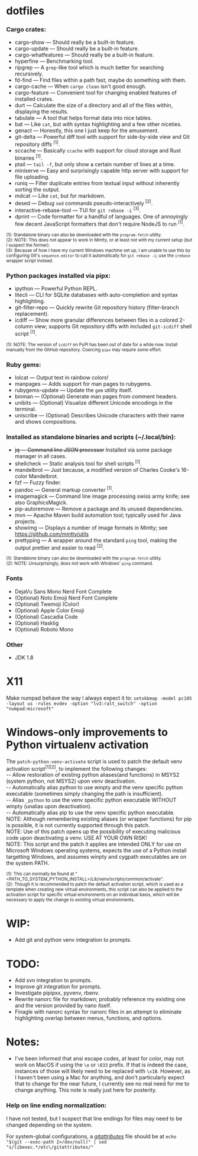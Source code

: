 # dotfiles
<!-- TODO: DECIDE HOW TO SHOW LINKS TO EXTERNAL TOOLS AND INFORMATION -->
### Cargo crates:
* cargo-show			—	Should really be a built-in feature.
* cargo-update			—	Should really be a built-in feature.
* cargo-whatfeatures	—	Should really be a built-in feature.
* hyperfine				—	Benchmarking tool.
* ripgrep				—	A `grep`-like tool which is much better for searching recursively.
* fd-find				—	Find files within a path fast, maybe do something with them.
* cargo-cache			—	When `cargo clean` isn't good enough.
* cargo-feature			—	Convenient tool for changing enabled features of installed crates.
* durt					—	Calculate the size of a directory and all of the files within, displaying the results.
* tabulate				—	A tool that helps format data into nice tables.
* bat					—	Like `cat`, but with syntax highlighting and a few other niceties.
* genact				—	Honestly, this one I just keep for the amusement.
* git-delta				—	Powerful diff tool with support for side-by-side view and Git repository diffs <sup>[1]</sup>.
* sccache				—	Basically `ccache` with support for cloud storage and Rust binaries <sup>[1]</sup>.
* ptail					—	`tail -f`, but only show a certain number of lines at a time.
* miniserve				—	Easy and surprisingly capable http server with support for file uploading.
* runiq					—	Filter duplicate entries from textual input without inherently sorting the output.
* mdcat					—	Like `cat`, but for markdown.
* desed					—	Debug `sed` commands pseudo-interactively <sup>[2]</sup>.
* interactive-rebase-tool	—	TUI for `git rebase -i` <sup>[3]</sup>.
* dprint				—	Code formatter for a handful of languages. One of annoyingly few decent JavaScript formatters that don't require NodeJS to run <sup>[1]</sup>.

<sub>(1): Standalone binary can also be downloaded with the `program-fetch` utility.</sub><br>
<sub>(2): NOTE: This does not appear to work in Mintty, or at least not with my current setup (but I suspect the former).</sub><br>
<sub>(3): Because of how I have my current Windows machine set up, I am unable to use this by configuring Git's `sequence.editor` to call it automatically for `git rebase -i`; use the `irebase` wrapper script instead.</sub>

[cargo_show]: https://github.com/g-k/cargo-show
[cargo_update]: https://github.com/nabijaczleweli/cargo-update
[cargo_whatfeatures]: https://github.com/museun/whatfeatures
[hyperfine]: https://github.com/sharkdp/hyperfine
[ripgrep]: https://github.com/BurntSushi/ripgrep
[fd_find]: https://github.com/sharkdp/fd
[cargo_cache]: https://github.com/matthiaskrgr/cargo-cache
[cargo_feature]: https://github.com/Riey/cargo-feature
[durt]: https://github.com/cauebs/durt
[tabulate]: https://github.com/mbudde/tabulate
[bat]: https://github.com/sharkdp/bat
[genact]: https://github.com/svenstaro/genact
[delta]: https://github.com/dandavison/delta
[sccache]: https://github.com/mozilla/sccache
[ptail]: https://github.com/orf/ptail
[miniserve]: https://github.com/svenstaro/miniserve
[runiq]: https://github.com/whitfin/runiq
[mdcat]: https://github.com/lunaryorn/mdcat
[desed]: https://github.com/SoptikHa2/desed
[interactive_rebase]: https://github.com/MitMaro/git-interactive-rebase-tool
[dprint]: https://github.com/dprint/dprint

### Python packages installed via pipx:
* ipython				—	Powerful Python REPL.
* litecli				—	CLI for SQLite databases with auto-completion and syntax highlighting.
* git-filter-repo		—	Quickly rewrite Git repository history (filter-branch replacement).
* icdiff				—	Show more granular differences between files in a colored 2-column view; supports Git repository diffs with included `git-icdiff` shell script <sup>[1]</sup>.

<sub>(1): NOTE: The version of `icdiff` on PyPI has been out of date for a while now. Install manually from the GitHub repository. Coercing `pipx` may require some effort.</sub>

[ipython]: https://ipython.org/
[litecli]: https://github.com/dbcli/litecli
[git-filter-repo]: https://github.com/newren/git-filter-repo
[icdiff]: https://github.com/jeffkaufman/icdiff

### Ruby gems:
* lolcat				—	Output text in rainbow colors!
* manpages				—	Adds support for man pages to rubygems.
* rubygems-update		—	Update the `gem` utility itself.
* binman				—	(Optional) Generate man pages from comment headers.
* unibits				—	(Optional) Visualize different Unicode encodings in the terminal.
* uniscribe				—	(Optional) Describes Unicode characters with their name and shows compositions.

[lolcat]: https://github.com/busyloop/lolcat
[manpages]: https://github.com/bitboxer/manpages
[gems-update]: https://rubygems.org/gems/rubygems-update
[binman]: http://github.com/sunaku/binman
[unitbits]: https://github.com/janlelis/unibits
[uniscribe]: https://github.com/janlelis/uniscribe

### Installed as standalone binaries and scripts (~/.local/bin):
* ~~jq					—	Command line JSON processor~~ Installed via some package manager in all cases.
* shellcheck			—	Static analysis tool for shell scripts <sup>[1]</sup>.
* mandelbrot			—	Just because, a modified version of Charles Cooke's 16-color Mandelbrot.
* fzf					—	Fuzzy finder.
* pandoc				—	General markup converter <sup>[1]</sup>.
* imagemagick			—	Command line image processing swiss army knife; see also GraphicsMagick.
* pip-autoremove		—	Remove a package and its unused dependencies.
* mvn					—	Apache Maven build automation tool; typically used for Java projects.
* showimg				—	Displays a number of image formats in Mintty; see https://github.com/mintty/utils
* prettyping			—	A wrapper around the standard `ping` tool, making the output prettier and easier to read <sup>[2]</sup>.

<sub>(1): Standalone binary can also be downloaded with the `program-fetch` utility.</sub><br>
<sub>(2): NOTE: Unsurprisingly, does not work with Windows' `ping` command.</sub>

[jq]: https://github.com/stedolan/jq
[shellcheck]: https://github.com/koalaman/shellcheck
[mandel]: https://gist.github.com/ormaaj/3369392
[fzf]: https://github.com/junegunn/fzf
[pandoc]: https://pandoc.org/
[imagemagick]: https://imagemagick.org
[graphicsmagick]: http://www.graphicsmagick.org
[pip_arm]: https://github.com/tresni/pip-autoremove
[maven]: https://maven.apache.org
[showimg]: https://github.com/mintty/utils/blob/master/showimg
[prettyping]: http://denilson.sa.nom.br/prettyping/

### Fonts
* DejaVu Sans Mono Nerd Font Complete
* (Optional) Noto Emoji Nerd Font Complete
* (Optional) Twemoji (Color)
* (Optional) Apple Color Emoji
* (Optional) Cascadia Code
* (Optional) Hasklig
* (Optional) Roboto Mono

### Other
* JDK 1.8

# X11
Make numpad behave the way I always expect it to:
	`setxkbmap -model pc105 -layout us -rules evdev -option "lv3:ralt_switch" -option "numpad:microsoft"`

# Windows-only improvements to Python virtualenv activation
The `patch-python-venv-activate` script is used to patch the default venv activation script<sup>[1][2]</sup>, to implement the following changes:<br>
	-- Allow restoration of existing python aliases(and functions) in MSYS2 (system python, not MSYS2) upon venv deactivation.<br>
	-- Automatically alias python to use winpty and the venv specific python executable (sometimes simply changing the path is insufficient).<br>
	-- Alias `_python` to use the venv specific python executable WITHOUT winpty (unalias upon deactivation).<br>
	-- Automatically alias pip to use the venv specific python executable.<br>
NOTE: Although remembering existing aliases (or wrapper functions) for pip is possible, it is not currently supported through this patch.<br>
NOTE: Use of this patch opens up the possibility of executing malicious code upon deactivating a venv. USE AT YOUR OWN RISK!<br>
NOTE: This script and the patch it applies are intended ONLY for use on Microsoft Windows operating systems, expects the use of a Python install targetting Windows, and assumes winpty and cygpath executables are on the system PATH.<br>

<sub>(1): This can normally be found at "<PATH_TO_SYSTEM_PYTHON_INSTALL>/Lib/venv/scripts/common/activate".</sub><br>
<sub>(2): Though it is recommended to patch the default activation script, which is used as a template when creating new virtual environments, this script can also be applied to the activation script for specific virtual environments on an individual basis, which will be necessary to apply the change to existing virtual environments.</sub>

# WIP:
* Add git and python venv integration to prompts.

# TODO:
* Add svn integration to prompts.
* Improve git integration for prompts.
* Investigate pipipxx, pyvenv, rbenv.
* Rewrite nanorc file for markdown; probably reference my existing one and the version provided by nano itself.
* Finagle with nanorc syntax for nanorc files in an attempt to eliminate highlighting overlap between menus, functions, and options.

# Notes:

<ul>
	<li>
		I've been informed that ansi escape codes, at least for color, may not work on MacOS if using the <code>\e</code> or <code>\033</code> prefix.
		If that is indeed the case, instances of those will likely need to be replaced with <code>\x1B</code>.
		However, as I haven't been using a Mac for anything, and don't particularly expect that to change for the near future, I currently see no real need for me to change anything.
		This note is really just here for posterity.
	</li>
</ul>

### Help on line ending normalization:
I have not tested, but I suspect that line endings for files may need to be changed depending on the system.

For system-global configurations, a [_gitattributes_][gitattrdocs] file should be at `echo "$(git --exec-path 2>/dev/null)" | sed "s/libexec.*/etc\/gitattributes/"`

[gitattrdocs]: https://git-scm.com/docs/gitattributes